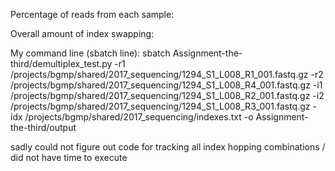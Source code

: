 Percentage of reads from each sample:

Overall amount of index swapping:


My command line (sbatch line): sbatch Assignment-the-third/demultiplex_test.py -r1 /projects/bgmp/shared/2017_sequencing/1294_S1_L008_R1_001.fastq.gz -r2 /projects/bgmp/shared/2017_sequencing/1294_S1_L008_R4_001.fastq.gz -i1 /projects/bgmp/shared/2017_sequencing/1294_S1_L008_R2_001.fastq.gz -i2 /projects/bgmp/shared/2017_sequencing/1294_S1_L008_R3_001.fastq.gz -idx /projects/bgmp/shared/2017_sequencing/indexes.txt -o Assignment-the-third/output

sadly could not figure out code for tracking all index hopping combinations / did not have time to execute

